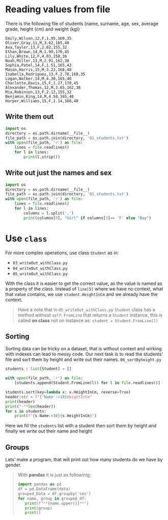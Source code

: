 # Reading values from file
There is the following file of students (name, surname, age, sex, average grade, height (cm) and weight (kg))
```
Emily,Wilson,12,F,1.95,160,35
Oliver,Gray,11,M,3.62,165,40
Ava,Taylor,13,F,2.02,155,32
Ethan,Brown,14,M,1.99,170,45
Lily,White,12,F,4.03,158,36
Noah,Miller,13,M,2.91,162,38
Sophia,Patel,14,F,1.51,165,42
Mason,Harris,15,M,3.22,168,48
Isabella,Rodriguez,13,F,2.78,160,35
Logan,Walker,14,M,4.30,165,40
Charlotte,Davis,15,F,1.27,170,45
Alexander,Thomas,12,M,3.65,162,38
Mia,Robinson,13,F,2.12,155,32
Benjamin,King,14,M,4.58,165,40
Harper,Williams,15,F,1.14,168,48
```

## Write them out

```py
import os
directory = os.path.dirname(__file__)
file_path = os.path.join(directory, '01_students.txt')
with open(file_path, 'r') as file:
    lines = file.readlines()
    for l in lines:
        print(l.strip())
```

## Write out just the names and sex

```py
import os
directory = os.path.dirname(__file__)
file_path = os.path.join(directory, '01_students.txt')
with open(file_path, 'r') as file:
    lines = file.readlines()
    for l in lines:
        columns = l.split(',')
        print(columns[0], "Girl" if columns[3]== 'F' else "Boy")
```

# Use `class`
For more complex operations, use class `Student` as in:
- `03_writeOut_withClass.py`
- `04_writeOut_withClass.py`
- `05_writeOut_withClass.py`

With the class it is easier to get the correct value, as the value is named as a property of the class. Instead of `line[5]` where we have no context, what that value contains, we use `student.HeightInCm` and we already have the context.

> Have a note that in `05_writeOut_withClass.py` `Student` class has a method without `self`: `FromLine` that returns a `Student` instance, this is called **on class** not on instance as: `student = Student.FromLine(l)` 

## Sorting
Sorting data can be tricky on a dataset, that is without context and wirking with indexes can lead to messy code. Our next task is to read the students' file and sort them by height and write out their names. `06_sortByheight.py`

```py
students : list[Student] = []

with open(file_path, 'r') as file:
    [students.append(Student.FromLine(l)) for l in file.readlines()]

students.sort(key=lambda x: x.HeightInCm, reverse=True)
header:str = f"{'Name':<10}HeightInCm"
print(header)
print("-"*len(header))
for s in students:
    print(f"{s.Name:<10}{s.HeightInCm}")
```
Here we fill the `students` list with a student then sort them by height and finally we write out their name and height

## Groups
Lets' make a program, that will print out how many students do we have by gender.

> With **pandas** it is just as followinig: 
> ```py
> import pandas as pd
> df = pd.DataFrame(data)
> grouped_Data = df.groupby('sex')
> for name, group in grouped_df:
>    print(f"**{name.upper()}**")
>    print(group)
>    print()
> ```